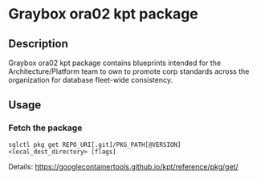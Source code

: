 # Graybox ora02 kpt package

## Description
Graybox ora02 kpt package contains blueprints intended for
the Architecture/Platform team to own to promote corp standards
across the organization for database fleet-wide consistency.

## Usage

### Fetch the package
`sqlctl pkg get REPO_URI[.git]/PKG_PATH[@VERSION] <local_dest_directory> [flags]`

Details: https://googlecontainertools.github.io/kpt/reference/pkg/get/

